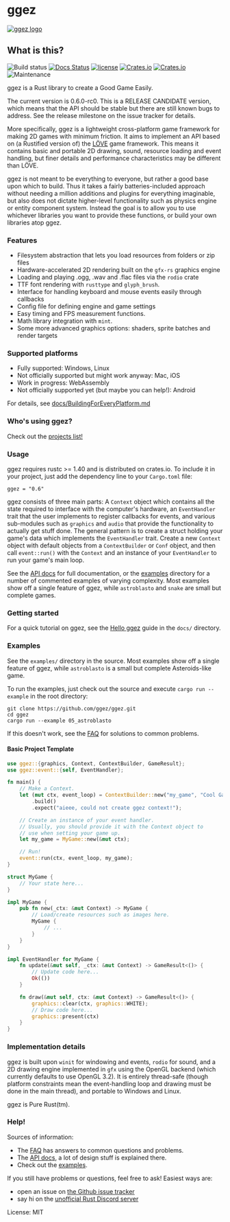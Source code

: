 # ggez

[![ggez logo](docs/ggez-logo-maroon-full.svg)](http://ggez.rs/)

## What is this?

![Build status](https://github.com/ggez/ggez/workflows/CI/badge.svg)
[![Docs Status](https://docs.rs/ggez/badge.svg)](https://docs.rs/ggez)
[![license](https://img.shields.io/badge/license-MIT-blue.svg)](https://github.com/ggez/ggez/blob/master/LICENSE)
[![Crates.io](https://img.shields.io/crates/v/ggez.svg)](https://crates.io/crates/ggez)
[![Crates.io](https://img.shields.io/crates/d/ggez.svg)](https://crates.io/crates/ggez)
![Maintenance](https://img.shields.io/badge/maintenance-passively--maintained-yellowgreen.svg)

ggez is a Rust library to create a Good Game Easily.

The current version is 0.6.0-rc0.  This is a RELEASE CANDIDATE version,
which means that the API should be stable but there are still known bugs
to address.  See the release milestone on the issue tracker for details.

More specifically, ggez is a lightweight cross-platform game framework
for making 2D games with minimum friction.  It aims to implement an
API based on (a Rustified version of) the [LÖVE](https://love2d.org/)
game framework.  This means it contains basic and portable 2D
drawing, sound, resource loading and event handling, but finer details
and performance characteristics may be different than LÖVE.

ggez is not meant to be everything to everyone, but rather a good
base upon which to build.  Thus it takes a fairly
batteries-included approach without needing a million additions
and plugins for everything imaginable, but also does not dictate
higher-level functionality such as physics engine or entity
component system.  Instead the goal is to allow you to use
whichever libraries you want to provide these functions, or build
your own libraries atop ggez.

### Features

* Filesystem abstraction that lets you load resources from folders or zip files
* Hardware-accelerated 2D rendering built on the `gfx-rs` graphics engine
* Loading and playing .ogg, .wav and .flac files via the `rodio` crate
* TTF font rendering with `rusttype` and `glyph_brush`.
* Interface for handling keyboard and mouse events easily through callbacks
* Config file for defining engine and game settings
* Easy timing and FPS measurement functions.
* Math library integration with `mint`.
* Some more advanced graphics options: shaders, sprite batches and render targets

### Supported platforms

 * Fully supported: Windows, Linux
 * Not officially supported but might work anyway: Mac, iOS
 * Work in progress: WebAssembly
 * Not officially supported yet (but maybe you can help!): Android

For details, see [docs/BuildingForEveryPlatform.md](docs/BuildingForEveryPlatform.md)

### Who's using ggez?

Check out the [projects list!](docs/Projects.md)

### Usage

ggez requires rustc >= 1.40 and is distributed on
crates.io. To include it in your project, just add the dependency
line to your `Cargo.toml` file:

```
ggez = "0.6"
```

ggez consists of three main parts: A `Context` object which
contains all the state required to interface with the computer's
hardware, an `EventHandler` trait that the user implements to
register callbacks for events, and various sub-modules such as
`graphics` and `audio` that provide the functionality to actually
get stuff done.  The general pattern is to create a struct holding
your game's data which implements the `EventHandler` trait.
Create a new `Context` object with default objects from a `ContextBuilder`
or `Conf` object, and then call `event::run()` with
the `Context` and an instance of your `EventHandler` to run your game's
main loop.

See the [API docs](https://docs.rs/ggez/) for full documentation, or the [examples](/examples) directory for a number of commented examples of varying complexity.  Most examples show off
a single feature of ggez, while `astroblasto` and `snake` are small but complete games.

### Getting started

For a quick tutorial on ggez, see the [Hello ggez](https://github.com/ggez/ggez/blob/master/docs/guides/HelloGgez.md) guide in the `docs/` directory.

### Examples

See the `examples/` directory in the source.  Most examples show off
a single feature of ggez, while `astroblasto` is a small  but
complete Asteroids-like game.

To run the examples, just check out the source and execute `cargo run --example`
in the root directory:

```
git clone https://github.com/ggez/ggez.git
cd ggez
cargo run --example 05_astroblasto
```

If this doesn't work, see the
[FAQ](https://github.com/ggez/ggez/blob/master/docs/FAQ.md) for solutions
to common problems.

#### Basic Project Template

```rust
use ggez::{graphics, Context, ContextBuilder, GameResult};
use ggez::event::{self, EventHandler};

fn main() {
    // Make a Context.
    let (mut ctx, event_loop) = ContextBuilder::new("my_game", "Cool Game Author")
        .build()
        .expect("aieee, could not create ggez context!");

    // Create an instance of your event handler.
    // Usually, you should provide it with the Context object to
    // use when setting your game up.
    let my_game = MyGame::new(&mut ctx);

    // Run!
    event::run(ctx, event_loop, my_game);
}

struct MyGame {
    // Your state here...
}

impl MyGame {
    pub fn new(_ctx: &mut Context) -> MyGame {
        // Load/create resources such as images here.
        MyGame {
            // ...
        }
    }
}

impl EventHandler for MyGame {
    fn update(&mut self, _ctx: &mut Context) -> GameResult<()> {
        // Update code here...
        Ok(())
    }

    fn draw(&mut self, ctx: &mut Context) -> GameResult<()> {
        graphics::clear(ctx, graphics::WHITE);
        // Draw code here...
        graphics::present(ctx)
    }
}
```

### Implementation details

ggez is built upon `winit` for windowing and events, `rodio` for
sound, and a 2D drawing engine implemented in `gfx` using the OpenGL
backend (which currently defaults to use OpenGL 3.2).  It is entirely
thread-safe (though platform constraints mean the event-handling loop
and drawing must be done in the main thread), and portable to Windows
and Linux.

ggez is Pure Rust(tm).

### Help!

Sources of information:

 * The [FAQ](https://github.com/ggez/ggez/blob/master/docs/FAQ.md) has answers to common questions and problems.
 * The [API docs](https://docs.rs/ggez/), a lot of design stuff is explained there.
 * Check out the [examples](https://github.com/ggez/ggez/tree/master/examples).

 If you still have problems or questions, feel free to ask!  Easiest ways are:

 * open an issue on [the Github issue tracker](https://github.com/ggez/ggez/issues)
 * say hi on the [unofficial Rust Discord server](http://bit.ly/rust-community)

License: MIT
